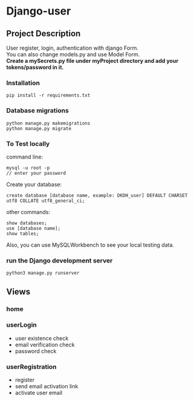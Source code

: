 # Django-user
## Project Description
User register, login, authentication with django Form. \
You can also change models.py and use Model Form. \
**Create a mySecrets.py file under myProject directory and add your tokens/password in it.**

### Installation
```
pip install -r requirements.txt
```

### Database migrations
```
python manage.py makemigrations
python manage.py migrate
```

### To Test locally
command line:
```
mysql -u root -p
// enter your password
```
Create your database:
```
create database [database name, example: DKDH_user] DEFAULT CHARSET utf8 COLLATE utf8_general_ci;
```
other commands:
```
show databases;
use [database name];
show tables;
```
Also, you can use MySQLWorkbench to see your local testing data.

### run the Django development server
```
python3 manage.py runserver
```

## Views
### home
### userLogin
- user existence check
- email verification check
- password check
### userRegistration
- register
- send email activation link
- activate user email